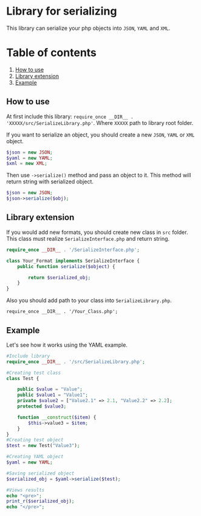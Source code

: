 # Library for serializing
This library can serialize your php objects into `JSON`, `YAML` and `XML`.
# Table of contents
1. [How to use](#How-to-use)
2. [Library extension](#Library-extension)
3. [Example](#Example)
## How to use
At first include this library: `require_once __DIR__ . 'XXXXX/src/SerializeLibrary.php'`.
Where `XXXXX` path to library root folder.

If you want to serialize an object, you should create a new `JSON`, `YAML` or `XML` object.
```php
$json = new JSON;
$yaml = new YAML;
$xml = new XML;
```

Then use `->serialize()` method and pass an object to it.
This method will return string with serialized object. 
```php
$json = new JSON;
$json->serialize($obj);
```
## Library extension
If you would add new formats, you should create new class in `src` folder. 
This class must realize `SerializeInterface.php` and return string.
```php
require_once __DIR__ . '/SerializeInterface.php';

class Your_Format implements SerializeInterface {
    public function serialize($object) {

        return $serialized_obj;
    }
}
```
Also you should add path to your class into `SerializeLibrary.php`.

`require_once __DIR__ . '/Your_Class.php';`

## Example
Let's see how it works using the YAML example.
```php
#Include library
require_once __DIR__ . '/src/SerializeLibrary.php';

#Creating test class
class Test {

    public $value = "Value";
    public $value1 = "Value1";
    private $value2 = ["Value2.1" => 2.1, "Value2.2" => 2.2];
    protected $value3;

    function __construct($item) {
        $this->value3 = $item;
    }
}
#Creating test object
$test = new Test("Value3");

#Creating YAML object
$yaml = new YAML;

#Saving serialized object
$serialized_obj = $yaml->serialize($test);

#Views results
echo "<pre>";
print_r($serialized_obj);
echo "</pre>";
```